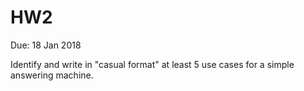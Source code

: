 # HW2
Due: 18 Jan 2018

Identify and write in "casual format" at least 5 use cases for a simple answering machine.
